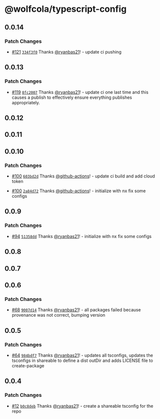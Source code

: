 # @wolfcola/typescript-config

## 0.0.14

### Patch Changes

- [#121](https://github.com/ryanbas21/wolfcola-monorepo/pull/121) [`334f3f0`](https://github.com/ryanbas21/wolfcola-monorepo/commit/334f3f0ca68ec9b8d669b9475fbfd522932161ea) Thanks [@ryanbas21](https://github.com/ryanbas21)! - update ci pushing

## 0.0.13

### Patch Changes

- [#119](https://github.com/ryanbas21/wolfcola-monorepo/pull/119) [`8fc2007`](https://github.com/ryanbas21/wolfcola-monorepo/commit/8fc20070b9053ddc8b0f1838c260531bbd7d3a90) Thanks [@ryanbas21](https://github.com/ryanbas21)! - update ci one last time and this causes a publish to effectively ensure everything publishes appropriately.

## 0.0.12

## 0.0.11

## 0.0.10

### Patch Changes

- [#100](https://github.com/ryanbas21/wolfcola-monorepo/pull/100) [`603bd2d`](https://github.com/ryanbas21/wolfcola-monorepo/commit/603bd2d14b608bbe67307f89f7ca94470e3c4628) Thanks [@github-actions](https://github.com/apps/github-actions)! - update ci build and add cloud token

- [#100](https://github.com/ryanbas21/wolfcola-monorepo/pull/100) [`2a84d72`](https://github.com/ryanbas21/wolfcola-monorepo/commit/2a84d727d34ee09b2dc3e680a8b63da1d9bd0c1f) Thanks [@github-actions](https://github.com/apps/github-actions)! - initialize with nx fix some configs

## 0.0.9

### Patch Changes

- [#94](https://github.com/ryanbas21/wolfcola-monorepo/pull/94) [`51358dd`](https://github.com/ryanbas21/wolfcola-monorepo/commit/51358dd3166d2bfa707c1e2655da24d76a9e7f1c) Thanks [@ryanbas21](https://github.com/ryanbas21)! - initialize with nx fix some configs

## 0.0.8

## 0.0.7

## 0.0.6

### Patch Changes

- [#68](https://github.com/ryanbas21/wolfcola-monorepo/pull/68) [`9007d14`](https://github.com/ryanbas21/wolfcola-monorepo/commit/9007d140087d9337d5fc47c4990ea917c472cf5e) Thanks [@ryanbas21](https://github.com/ryanbas21)! - all packages failed because provenance was not correct, bumping version

## 0.0.5

### Patch Changes

- [#64](https://github.com/ryanbas21/wolfcola-monorepo/pull/64) [`984bdf7`](https://github.com/ryanbas21/wolfcola-monorepo/commit/984bdf7710b100bfd42a8ef6379241b17b8c3c20) Thanks [@ryanbas21](https://github.com/ryanbas21)! - updates all tsconfigs, updates the tsconfigs in shareable to define a dist outDir and adds LICENSE file to create-package

## 0.0.4

### Patch Changes

- [#12](https://github.com/ryanbas21/wolfcola-monorepo/pull/12) [`b0c8deb`](https://github.com/ryanbas21/wolfcola-monorepo/commit/b0c8debefeb7df486871e2bb57e917240e512082) Thanks [@ryanbas21](https://github.com/ryanbas21)! - create a shareable tsconfig for the repo
